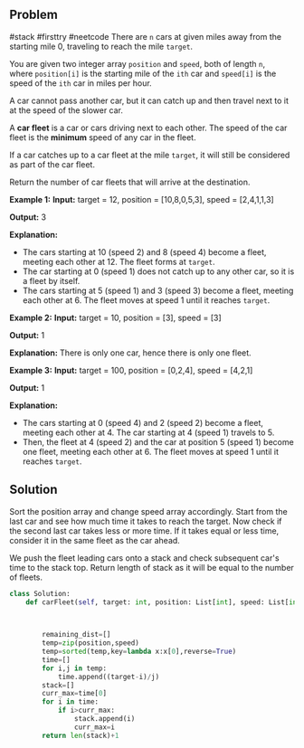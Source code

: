 ## Problem
#stack #firsttry #neetcode 
There are `n` cars at given miles away from the starting mile 0, traveling to reach the mile `target`.

You are given two integer array `position` and `speed`, both of length `n`, where `position[i]` is the starting mile of the `ith` car and `speed[i]` is the speed of the `ith` car in miles per hour.

A car cannot pass another car, but it can catch up and then travel next to it at the speed of the slower car.

A **car fleet** is a car or cars driving next to each other. The speed of the car fleet is the **minimum** speed of any car in the fleet.

If a car catches up to a car fleet at the mile `target`, it will still be considered as part of the car fleet.

Return the number of car fleets that will arrive at the destination.

**Example 1:**
**Input:** target = 12, position = [10,8,0,5,3], speed = [2,4,1,1,3]

**Output:** 3

**Explanation:**
- The cars starting at 10 (speed 2) and 8 (speed 4) become a fleet, meeting each other at 12. The fleet forms at `target`.
- The car starting at 0 (speed 1) does not catch up to any other car, so it is a fleet by itself.
- The cars starting at 5 (speed 1) and 3 (speed 3) become a fleet, meeting each other at 6. The fleet moves at speed 1 until it reaches `target`.

**Example 2:**
**Input:** target = 10, position = [3], speed = [3]

**Output:** 1

**Explanation:**
There is only one car, hence there is only one fleet.

**Example 3:**
**Input:** target = 100, position = [0,2,4], speed = [4,2,1]

**Output:** 1

**Explanation:**
- The cars starting at 0 (speed 4) and 2 (speed 2) become a fleet, meeting each other at 4. The car starting at 4 (speed 1) travels to 5.
- Then, the fleet at 4 (speed 2) and the car at position 5 (speed 1) become one fleet, meeting each other at 6. The fleet moves at speed 1 until it reaches `target`.

## Solution
Sort the position array and change speed array accordingly.
Start from the last car and see how much time it takes to reach the target.
Now check if the second last car takes less or more time. If it takes equal or less time,
consider it in the same fleet as the car ahead.

We push the fleet leading cars onto a stack and check subsequent car's time to the stack top.
Return length of stack as it will be equal to the number of fleets.

```python
class Solution:
    def carFleet(self, target: int, position: List[int], speed: List[int]) -> int:

  

        remaining_dist=[]
        temp=zip(position,speed)
        temp=sorted(temp,key=lambda x:x[0],reverse=True)
        time=[]
        for i,j in temp:
            time.append((target-i)/j)
        stack=[]
        curr_max=time[0]
        for i in time:
            if i>curr_max:
                stack.append(i)
                curr_max=i
        return len(stack)+1
```
